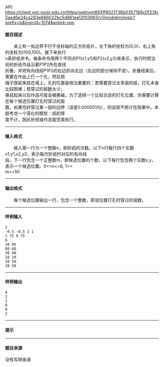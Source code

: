 API: https://client.vpn.nuist.edu.cn/https/webvpn893ff9021738b0357186c0f23fc2aed6e24ca283e886022bc5d861ea12f03963/v1/problem/logic?prefix=b&logicId=1074&enlink-vpn

#### 题目描述

　　桌上有一张边界平行于坐标轴的正方形纸片，左下角的坐标为(0,0)，右上角的坐标为(100,100)。接下来执行  
n条折纸命令。每条命令用两个不同点P1(x1,y1)和P2(x2,y2)来表示，执行时把当前的折纸作品沿着P1P2所在直线  
折叠，并把有向线段P1P2的右边折向左边（左边的部分保持不变）。折叠结束后，需要在作品上打一个孔，然后用  
绳子穿起来挂在墙上。孔的位置是相当重要的：若需要穿过太多层的纸，打孔本身比较困难；若穿过的层数太少，  
悬挂起来以后作品可能会被撕破。为了选择一个比较合适的打孔位置，你需要计算在每个候选位置打孔时穿过的层  
数。如果恰好穿过某一层的边界（误差0.000001内），则该层不统计在结果中。本题考虑一个简化的模型：纸的厚  
度不计，因此折纸操作总能完美执行。

---

#### 输入格式

　　输入第一行为一个整数n，即折纸的次数。以下n行每行四个实数x1,y1,x2,y2，表示每次折纸时对应的有向线  
段。下一行包含一个正整数m，即候选位置的个数，以下每行包含两个实数x,y，表示一个候选位置。0<=n<=8, 1<=  
m<=50

---

#### 输出格式

　　每个候选位置输出一行，包含一个整数，即该位置打孔时穿过的层数。

---

#### 样例输入
```
2
-0.5 -0.5 1 1
1 75 0 75
6
10 60
80 60
30 40
10 10
50 50
20 50
```

---

#### 样例输出
```
4
2
2
0
0
2
```

---

#### 提示

  

---

#### 题目来源

没有写明来源